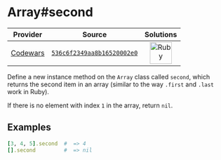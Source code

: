 [_metadata_:generated]: - "true"

# Array#second

<!-- INFO TABLE BEGIN -->

| Provider                                        | Source                                                                               | Solutions                                                                                                                                  |
| :---------------------------------------------: | :----------------------------------------------------------------------------------: | :----------------------------------------------------------------------------------------------------------------------------------------: |
| [Codewars](../../../docs/providers/Codewars.md) | [`536c6f2349aa8b16520002e0`](https://www.codewars.com/kata/536c6f2349aa8b16520002e0) | [<img src="https://res.cloudinary.com/rascaltwo/image/upload/v1631924090/ruby_v4klwh.svg" alt="Ruby" title="Ruby" width="50" />](solve.rb) |

<!-- INFO TABLE END -->

Define a new instance method on the `Array` class called `second`, which returns the second item in an array (similar to the way `.first` and `.last` work in Ruby).

If there is no element with index `1` in the array, return `nil`.


## Examples
```ruby
[3, 4, 5].second  #  => 4 
[].second         #  => nil
```

